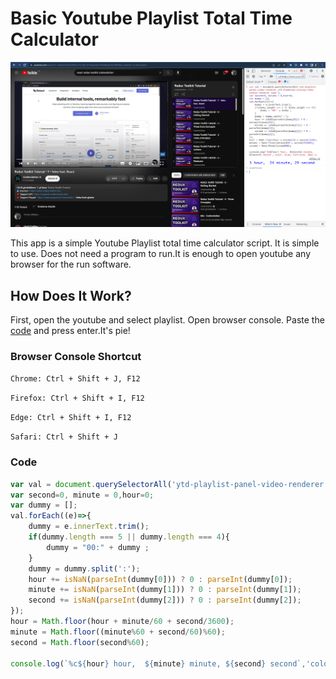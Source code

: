 # Basic Youtube Playlist Total Time Calculator 
![Basic Youtube Playlist Total Time Calculator](img/screenshot.png "Basic Youtube Playlist Total Time Calculator")

This app is a simple Youtube Playlist total time calculator script. It is simple to use. Does not need a program to run.It is enough to open youtube  any browser for the run software.

## How Does It Work?
First, open the youtube and select playlist. Open browser console. Paste the [code](https://github.com/bugraakgun/youtube-playlist-total-time-calculator/blob/main/console-command.js) and press enter.It's pie!

### Browser Console Shortcut
`Chrome: Ctrl + Shift + J, F12`

`Firefox: Ctrl + Shift + I, F12`

`Edge: Ctrl + Shift + I, F12`

`Safari: Ctrl + Shift + J`

### **Code**
````javascript
var val = document.querySelectorAll('ytd-playlist-panel-video-renderer ytd-thumbnail-overlay-time-status-renderer span');
var second=0, minute = 0,hour=0;
var dummy = [];
val.forEach((e)=>{
	dummy = e.innerText.trim();
	if(dummy.length === 5 || dummy.length === 4){
		dummy = "00:" + dummy ;
	}
	dummy = dummy.split(':');
	hour += isNaN(parseInt(dummy[0])) ? 0 : parseInt(dummy[0]);
	minute += isNaN(parseInt(dummy[1])) ? 0 : parseInt(dummy[1]);
	second += isNaN(parseInt(dummy[2])) ? 0 : parseInt(dummy[2]);
});
hour = Math.floor(hour + minute/60 + second/3600);
minute = Math.floor((minute%60 + second/60)%60);
second = Math.floor(second%60);

console.log(`%c${hour} hour,  ${minute} minute, ${second} second`,'color: blue; font-size: 20px');
````
